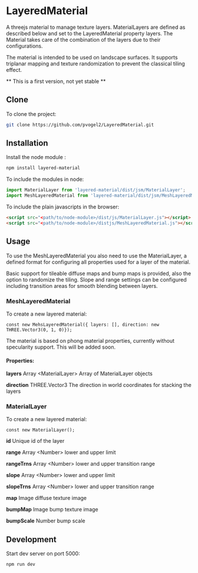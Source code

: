 # LayeredMaterial
A threejs material to manage texture layers. MaterialLayers are defined as described below and set to the LayeredMaterial property layers. The Material takes care of the combination of the layers due to their configurations.

The material is intended to be used on landscape surfaces. It supports triplanar mapping and texture randomization to prevent the classical tiling effect.

** This is a first version, not yet stable **

## Clone

To clone the project:
```bash
git clone https://github.com/pvogel2/LayeredMaterial.git
```
## Installation

Install the node module :
```bash
npm install layered-material
```
To include the modules in node:
```javascript
import MaterialLayer from 'layered-material/dist/jsm/MaterialLayer';
import MeshLayeredMaterial from 'layered-material/dist/jsm/MeshLayeredMaterial';

```

To include the plain javascripts in the browser:
```html
<script src="<path/to/node-module>/dist/js/MaterialLayer.js"></script>
<script src="<path/to/node-module>/distjs/MeshLayeredMaterial.js"></script>
```
## Usage

To use the MeshLayeredMaterial you also need to use the MaterialLayer, a defined format for configuring all properties used for a layer of the material.

Basic support for tileable diffuse maps and bump maps is provided, also the option to randomize the tiling.
Slope and range settings can be configured including transition areas for smooth blending between layers.

### MeshLayeredMaterial

To create a new layered material:
```
const new MehsLayeredMaterial({ layers: [], direction: new THREE.Vector3(0, 1, 0)});
```

The material is based on phong material properties, currently without specularity support. This will be added soon.

#### Properties:
**layers** Array \<MaterialLayer\> Array of MaterialLayer objects


**direction** THREE.Vector3 The direction in world coordinates for stacking the layers

### MaterialLayer

To create a new layered material:
```
const new MaterialLayer();
```

**id** Unique id of the layer

**range** Array \<Number\> lower and upper limit

**rangeTrns** Array \<Number\> lower and upper transition range

**slope** Array \<Number\> lower and upper limit

**slopeTrns** Array \<Number\> lower and upper transition range

**map** Image diffuse texture image

**bumpMap** Image bump texture image

**bumpScale** Number bump scale

## Development

Start dev server on port 5000:
```
npm run dev
```


